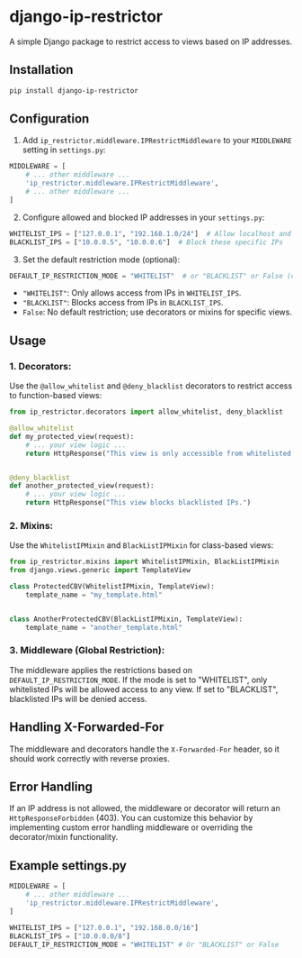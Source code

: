 # django-ip-restrictor

A simple Django package to restrict access to views based on IP addresses.

## Installation

```bash
pip install django-ip-restrictor
```

## Configuration

1. Add `ip_restrictor.middleware.IPRestrictMiddleware` to your `MIDDLEWARE` setting in `settings.py`:

```python
MIDDLEWARE = [
    # ... other middleware ...
    'ip_restrictor.middleware.IPRestrictMiddleware',
    # ... other middleware ...
]
```

2. Configure allowed and blocked IP addresses in your `settings.py`:

```python
WHITELIST_IPS = ["127.0.0.1", "192.168.1.0/24"]  # Allow localhost and the 192.168.1.0/24 subnet
BLACKLIST_IPS = ["10.0.0.5", "10.0.0.6"]  # Block these specific IPs
```

3.  Set the default restriction mode (optional):

```python
DEFAULT_IP_RESTRICTION_MODE = "WHITELIST"  # or "BLACKLIST" or False (default)
```

- `"WHITELIST"`: Only allows access from IPs in `WHITELIST_IPS`.
- `"BLACKLIST"`: Blocks access from IPs in `BLACKLIST_IPS`.
- `False`: No default restriction; use decorators or mixins for specific views.

## Usage

### 1. Decorators:

Use the `@allow_whitelist` and `@deny_blacklist` decorators to restrict access to function-based views:

```python
from ip_restrictor.decorators import allow_whitelist, deny_blacklist

@allow_whitelist
def my_protected_view(request):
    # ... your view logic ...
    return HttpResponse("This view is only accessible from whitelisted IPs.")


@deny_blacklist
def another_protected_view(request):
    # ... your view logic ...
    return HttpResponse("This view blocks blacklisted IPs.")
```

### 2. Mixins:

Use the `WhitelistIPMixin` and `BlackListIPMixin` for class-based views:


```python
from ip_restrictor.mixins import WhitelistIPMixin, BlackListIPMixin
from django.views.generic import TemplateView

class ProtectedCBV(WhitelistIPMixin, TemplateView):
    template_name = "my_template.html"


class AnotherProtectedCBV(BlackListIPMixin, TemplateView):
    template_name = "another_template.html"

```

### 3. Middleware (Global Restriction):

The middleware applies the restrictions based on `DEFAULT_IP_RESTRICTION_MODE`.  If the mode is set to "WHITELIST", only whitelisted IPs will be allowed access to any view.  If set to "BLACKLIST", blacklisted IPs will be denied access.


## Handling X-Forwarded-For

The middleware and decorators handle the `X-Forwarded-For` header, so it should work correctly with reverse proxies.


## Error Handling

If an IP address is not allowed, the middleware or decorator will return an `HttpResponseForbidden` (403). You can customize this behavior by implementing custom error handling middleware or overriding the decorator/mixin functionality.


## Example settings.py

```python
MIDDLEWARE = [
    # ... other middleware ...
    'ip_restrictor.middleware.IPRestrictMiddleware',
]

WHITELIST_IPS = ["127.0.0.1", "192.168.0.0/16"]
BLACKLIST_IPS = ["10.0.0.0/8"]
DEFAULT_IP_RESTRICTION_MODE = "WHITELIST" # Or "BLACKLIST" or False
```
